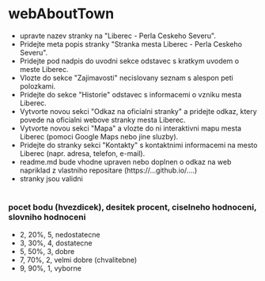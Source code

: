 # 
# webAboutTown
* upravte nazev stranky na "Liberec - Perla Ceskeho Severu".
* Pridejte meta popis stranky "Stranka mesta Liberec - Perla Ceskeho Severu".
* Pridejte pod nadpis do uvodni sekce odstavec s kratkym uvodem o meste Liberec.
* Vlozte do sekce "Zajimavosti" necislovany seznam s alespon peti polozkami.
* Pridejte do sekce "Historie" odstavec s informacemi o vzniku mesta Liberec.
* Vytvorte novou sekci "Odkaz na oficialni stranky" a pridejte odkaz, ktery povede na oficialni webove stranky mesta Liberec.
* Vytvorte novou sekci "Mapa" a vlozte do ni interaktivni mapu mesta Liberec (pomoci Google Maps nebo jine sluzby).
* Pridejte do stranky sekci "Kontakty" s kontaktnimi informacemi na mesto Liberec (napr. adresa, telefon, e-mail).
* readme.md bude vhodne upraven nebo doplnen o odkaz na web napriklad z vlastniho repositare (https://...github.io/....)
* stranky jsou validni

#
### pocet bodu (hvezdicek), desitek procent, ciselneho hodnoceni, slovniho hodnoceni
* 2, 20%, 5, nedostatecne
* 3, 30%, 4, dostatecne
* 5, 50%, 3, dobre
* 7, 70%, 2, velmi dobre (chvalitebne)
* 9, 90%, 1, vyborne
#

